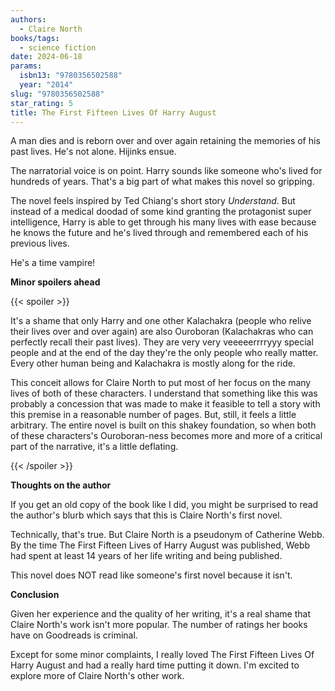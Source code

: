 ```yaml
---
authors:
  - Claire North
books/tags:
  - science fiction
date: 2024-06-18
params:
  isbn13: "9780356502588"
  year: "2014"
slug: "9780356502588"
star_rating: 5
title: The First Fifteen Lives Of Harry August
---
```


A man dies and is reborn over and over again retaining the memories of his past lives. He's not alone. Hijinks ensue.

<!--more-->

The narratorial voice is on point. Harry sounds like someone who's lived for hundreds of years. That's a big part of what makes this novel so gripping.

The novel feels inspired by Ted Chiang's short story *Understand*. But instead of a medical doodad of some kind granting the protagonist super intelligence, Harry is able to get through his many lives with ease because he knows the future and he's lived through and remembered each of his previous lives.

He's a time vampire!

**Minor spoilers ahead**

{{< spoiler >}}

It's a shame that only Harry and one other Kalachakra (people who relive their lives over and over again) are also Ouroboran (Kalachakras who can perfectly recall their past lives). They are very very veeeeerrrryyy special people and at the end of the day they're the only people who really matter. Every other human being and Kalachakra is mostly along for the ride.

This conceit allows for Claire North to put most of her focus on the many lives of both of these characters. I understand that something like this was probably a concession that was made to make it feasible to tell a story with this premise in a reasonable number of pages. But, still, it feels a little arbitrary. The entire novel is built on this shakey foundation, so when both of these characters's Ouroboran-ness becomes more and more of a critical part of the narrative, it's a little deflating.

{{< /spoiler >}}

**Thoughts on the author**

If you get an old copy of the book like I did, you might be surprised to read the author's blurb which says that this is Claire North's first novel.

Technically, that's true. But Claire North is a pseudonym of Catherine Webb. By the time The First Fifteen Lives of Harry August was published, Webb had spent at least 14 years of her life writing and being published.

This novel does NOT read like someone's first novel because it isn't.

**Conclusion**

Given her experience and the quality of her writing, it's a real shame that Claire North's work isn't more popular. The number of ratings her books have on Goodreads is criminal.

Except for some minor complaints, I really loved The First Fifteen Lives Of Harry August and had a really hard time putting it down. I'm excited to explore more of Claire North's other work.
